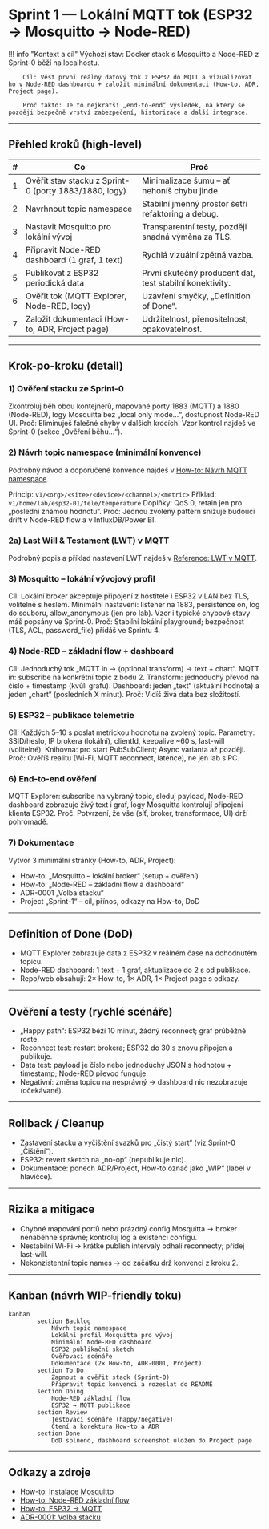 # Sprint 1 — Lokální MQTT tok (ESP32 → Mosquitto → Node-RED)

!!! info "Kontext a cíl"
        Výchozí stav: Docker stack s Mosquitto a Node-RED z Sprint-0 běží na localhostu.
    
        Cíl: Vést první reálný datový tok z ESP32 do MQTT a vizualizovat ho v Node-RED dashboardu + založit minimální dokumentaci (How-to, ADR, Project page).
    
        Proč takto: Je to nejkratší „end-to-end“ výsledek, na který se později bezpečně vrství zabezpečení, historizace a další integrace.

---

## Přehled kroků (high-level)

| # | Co | Proč |
|---|----|------|
| 1 | Ověřit stav stacku z Sprint-0 (porty 1883/1880, logy) | Minimalizace šumu – ať nehoníš chybu jinde. |
| 2 | Navrhnout topic namespace | Stabilní jmenný prostor šetří refaktoring a debug. |
| 3 | Nastavit Mosquitto pro lokální vývoj | Transparentní testy, později snadná výměna za TLS. |
| 4 | Připravit Node-RED dashboard (1 graf, 1 text) | Rychlá vizuální zpětná vazba. |
| 5 | Publikovat z ESP32 periodická data | První skutečný producent dat, test stabilní konektivity. |
| 6 | Ověřit tok (MQTT Explorer, Node-RED, logy) | Uzavření smyčky, „Definition of Done“. |
| 7 | Založit dokumentaci (How-to, ADR, Project page) | Udržitelnost, přenositelnost, opakovatelnost. |

---

## Krok-po-kroku (detail)

### 1) Ověření stacku ze Sprint-0
Zkontroluj běh obou kontejnerů, mapované porty 1883 (MQTT) a 1880 (Node-RED), logy Mosquitta bez „local only mode…“, dostupnost Node-RED UI.
Proč: Eliminuješ falešné chyby v dalších krocích. Vzor kontrol najdeš ve Sprint-0 (sekce „Ověření běhu…“).

### 2) Návrh topic namespace (minimální konvence)
Podrobný návod a doporučené konvence najdeš v [How-to: Návrh MQTT namespace](../how-to/mqtt-namespace.md).

Princip: `v1/<org>/<site>/<device>/<channel>/<metric>`
Příklad: `v1/home/lab/esp32-01/tele/temperature`
Doplňky: QoS 0, retain jen pro „poslední známou hodnotu“.
Proč: Jednou zvolený pattern snižuje budoucí drift v Node-RED flow a v InfluxDB/Power BI.


### 2a) Last Will & Testament (LWT) v MQTT

Podrobný popis a příklad nastavení LWT najdeš v [Reference: LWT v MQTT](../reference/lwt.md).

### 3) Mosquitto – lokální vývojový profil
Cíl: Lokální broker akceptuje připojení z hostitele i ESP32 v LAN bez TLS, volitelně s heslem.
Minimální nastavení: listener na 1883, persistence on, log do souboru, allow_anonymous (jen pro lab). Vzor i typické chybové stavy máš popsány ve Sprint-0.
Proč: Stabilní lokální playground; bezpečnost (TLS, ACL, password_file) přidáš ve Sprintu 4.

### 4) Node-RED – základní flow + dashboard
Cíl: Jednoduchý tok „MQTT in → (optional transform) → text + chart“.
MQTT in: subscribe na konkrétní topic z bodu 2.
Transform: jednoduchý převod na číslo + timestamp (kvůli grafu).
Dashboard: jeden „text“ (aktuální hodnota) a jeden „chart“ (posledních X minut).
Proč: Vidíš živá data bez složitostí.

### 5) ESP32 – publikace telemetrie
Cíl: Každých 5–10 s poslat metrickou hodnotu na zvolený topic.
Parametry: SSID/heslo, IP brokera (lokální), clientId, keepalive ~60 s, last-will (volitelné).
Knihovna: pro start PubSubClient; Async varianta až později.
Proč: Ověříš realitu (Wi-Fi, MQTT reconnect, latence), ne jen lab s PC.

### 6) End-to-end ověření
MQTT Explorer: subscribe na vybraný topic, sleduj payload, Node-RED dashboard zobrazuje živý text i graf, logy Mosquitta kontrolují připojení klienta ESP32.
Proč: Potvrzení, že vše (síť, broker, transformace, UI) drží pohromadě.

### 7) Dokumentace
Vytvoř 3 minimální stránky (How-to, ADR, Project):
- How-to: „Mosquitto – lokální broker“ (setup + ověření)
- How-to: „Node-RED – základní flow a dashboard“
- ADR-0001 „Volba stacku“
- Project „Sprint-1“ – cíl, přínos, odkazy na How-to, DoD

---

## Definition of Done (DoD)
- MQTT Explorer zobrazuje data z ESP32 v reálném čase na dohodnutém topicu.
- Node-RED dashboard: 1 text + 1 graf, aktualizace do 2 s od publikace.
- Repo/web obsahují: 2× How-to, 1× ADR, 1× Project page s odkazy.

---

## Ověření a testy (rychlé scénáře)
- „Happy path“: ESP32 běží 10 minut, žádný reconnect; graf průběžně roste.
- Reconnect test: restart brokera; ESP32 do 30 s znovu připojen a publikuje.
- Data test: payload je číslo nebo jednoduchý JSON s hodnotou + timestamp; Node-RED převod funguje.
- Negativní: změna topicu na nesprávný → dashboard nic nezobrazuje (očekávané).

---

## Rollback / Cleanup
- Zastavení stacku a vyčištění svazků pro „čistý start“ (viz Sprint-0 „Čištění“).
- ESP32: revert sketch na „no-op“ (nepublikuje nic).
- Dokumentace: ponech ADR/Project, How-to označ jako „WIP“ (label v hlavičce).

---

## Rizika a mitigace
- Chybné mapování portů nebo prázdný config Mosquitta → broker nenaběhne správně; kontroluj log a existenci configu.
- Nestabilní Wi-Fi → krátké publish intervaly odhalí reconnecty; přidej last-will.
- Nekonzistentní topic names → od začátku drž konvenci z kroku 2.

---

## Kanban (návrh WIP-friendly toku)

```mermaid
kanban
        section Backlog
            Návrh topic namespace
            Lokální profil Mosquitta pro vývoj
            Minimální Node-RED dashboard
            ESP32 publikační sketch
            Ověřovací scénáře
            Dokumentace (2× How-to, ADR-0001, Project)
        section To Do
            Zapnout a ověřit stack (Sprint-0)
            Připravit topic konvenci a rozeslat do README
        section Doing
            Node-RED základní flow
            ESP32 → MQTT publikace
        section Review
            Testovací scénáře (happy/negative)
            Čtení a korektura How-to a ADR
        section Done
            DoD splněno, dashboard screenshot uložen do Project page
```

---

## Odkazy a zdroje
- [How-to: Instalace Mosquitto](../how-to/instalace-mosquitto.md)
- [How-to: Node-RED základní flow](../how-to/node-red-zakladni-flow.md)
- [How-to: ESP32 → MQTT](../how-to/esp32-mqtt.md)
- [ADR-0001: Volba stacku](../adr/adr-0001-volba-stacku.md)